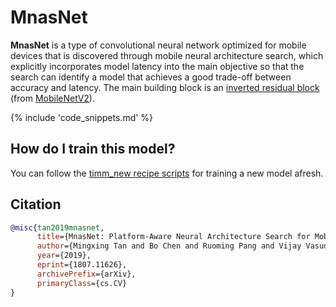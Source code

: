 # MnasNet

**MnasNet** is a type of convolutional neural network optimized for mobile devices that is discovered through mobile neural architecture search, which explicitly incorporates model latency into the main objective so that the search can identify a model that achieves a good trade-off between accuracy and latency. The main building block is an [inverted residual block](https://paperswithcode.com/method/inverted-residual-block) (from [MobileNetV2](https://paperswithcode.com/method/mobilenetv2)).

{% include 'code_snippets.md' %}

## How do I train this model?

You can follow the [timm_new recipe scripts](https://rwightman.github.io/pytorch-image-models/scripts/) for training a new model afresh.

## Citation

```BibTeX
@misc{tan2019mnasnet,
      title={MnasNet: Platform-Aware Neural Architecture Search for Mobile},
      author={Mingxing Tan and Bo Chen and Ruoming Pang and Vijay Vasudevan and Mark Sandler and Andrew Howard and Quoc V. Le},
      year={2019},
      eprint={1807.11626},
      archivePrefix={arXiv},
      primaryClass={cs.CV}
}
```

<!--
Type: model-index
Collections:
- Name: MNASNet
  Paper:
    Title: 'MnasNet: Platform-Aware Neural Architecture Search for Mobile'
    URL: https://paperswithcode.com/paper/mnasnet-platform-aware-neural-architecture
Models:
- Name: mnasnet_100
  In Collection: MNASNet
  Metadata:
    FLOPs: 416415488
    Parameters: 4380000
    File Size: 17731774
    Architecture:
    - 1x1 Convolution
    - Batch Normalization
    - Convolution
    - Depthwise Separable Convolution
    - Dropout
    - Global Average Pooling
    - Inverted Residual Block
    - Max Pooling
    - ReLU
    - Residual Connection
    - Softmax
    Tasks:
    - Image Classification
    Training Techniques:
    - RMSProp
    - Weight Decay
    Training Data:
    - ImageNet
    ID: mnasnet_100
    Layers: 100
    Dropout: 0.2
    Crop Pct: '0.875'
    Momentum: 0.9
    Batch Size: 4000
    Image Size: '224'
    Interpolation: bicubic
    RMSProp Decay: 0.9
  Code: https://github.com/rwightman/pytorch-image-models/blob/9a25fdf3ad0414b4d66da443fe60ae0aa14edc84/timm_new/models/efficientnet.py#L894
  Weights: https://github.com/rwightman/pytorch-image-models/releases/download/v0.1-weights/mnasnet_b1-74cb7081.pth
  Results:
  - Task: Image Classification
    Dataset: ImageNet
    Metrics:
      Top 1 Accuracy: 74.67%
      Top 5 Accuracy: 92.1%
- Name: semnasnet_100
  In Collection: MNASNet
  Metadata:
    FLOPs: 414570766
    Parameters: 3890000
    File Size: 15731489
    Architecture:
    - 1x1 Convolution
    - Batch Normalization
    - Convolution
    - Depthwise Separable Convolution
    - Dropout
    - Global Average Pooling
    - Inverted Residual Block
    - Max Pooling
    - ReLU
    - Residual Connection
    - Softmax
    - Squeeze-and-Excitation Block
    Tasks:
    - Image Classification
    Training Data:
    - ImageNet
    ID: semnasnet_100
    Crop Pct: '0.875'
    Image Size: '224'
    Interpolation: bicubic
  Code: https://github.com/rwightman/pytorch-image-models/blob/9a25fdf3ad0414b4d66da443fe60ae0aa14edc84/timm_new/models/efficientnet.py#L928
  Weights: https://github.com/rwightman/pytorch-image-models/releases/download/v0.1-weights/mnasnet_a1-d9418771.pth
  Results:
  - Task: Image Classification
    Dataset: ImageNet
    Metrics:
      Top 1 Accuracy: 75.45%
      Top 5 Accuracy: 92.61%
-->
